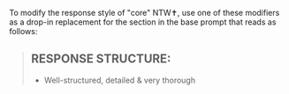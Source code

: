 To modify the response style of "core" NTW✝️, use one of these modifiers as a drop-in replacement for the section in the base prompt that reads as follows:

> ## RESPONSE STRUCTURE:
> - Well-structured, detailed & very thorough
